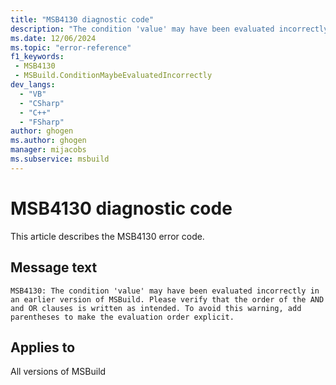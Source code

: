 ```yaml
---
title: "MSB4130 diagnostic code"
description: "The condition 'value' may have been evaluated incorrectly in an earlier version of MSBuild. Please verify that the order of the AND and OR clauses is written as intended. To avoid this warning, add parentheses to make the evaluation order explicit."
ms.date: 12/06/2024
ms.topic: "error-reference"
f1_keywords:
 - MSB4130
 - MSBuild.ConditionMaybeEvaluatedIncorrectly
dev_langs:
  - "VB"
  - "CSharp"
  - "C++"
  - "FSharp"
author: ghogen
ms.author: ghogen
manager: mijacobs
ms.subservice: msbuild
---
```


# MSB4130 diagnostic code

<!-- :::ErrorDefinitionDescription::: -->
<!-- :::editable-content name="introDescription"::: -->
This article describes the MSB4130 error code.
<!-- :::editable-content-end::: -->

## Message text

```output
MSB4130: The condition 'value' may have been evaluated incorrectly in an earlier version of MSBuild. Please verify that the order of the AND and OR clauses is written as intended. To avoid this warning, add parentheses to make the evaluation order explicit.
```

<!-- :::editable-content name="postOutputDescription"::: -->
<!--
{StrBegin="MSB4130: "}
-->
<!-- :::editable-content-end::: -->
<!-- :::ErrorDefinitionDescription-end::: -->

## Applies to

All versions of MSBuild

